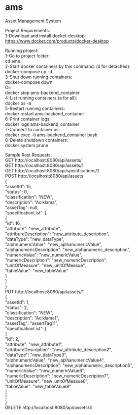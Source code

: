 # ams  
Asset Management System  

  Project Requirements:  
    1-Download and install docket-desktop: https://www.docker.com/products/docker-desktop  

  Running project:  
    1-Go to project folder:  
      cd ams  
    2-Start docker containers by this command. (d for detached):  
      docker-compose up -d  
    3-Shut down running containers:  
      docker-compose down  
      Or:  
      docker stop ams-backend_container  
    4-List running containers (a for all):  
      docker ps -a  
    5-Restart running containers:  
      docker restart ams-backend_container  
    6-Print container logs:  
      docker logs ams-backend_container  
    7-Connect to container os:  
      docker exec -ti ams-backend_container bash  
    8-Delete shutdown containers:  
      docker system prune  

  Sample Rest Requests:  
    GET http://localhost:8080/api/assets/  
    GET http://localhost:8080/api/assets/1  
    GET http://localhost:8080/api/specifications/2  
    POST http://localhost:8080/api/assets  
    {  
          "assetId": 15,  
          "status": 0,  
          "classification": "NEW",  
          "description": "Aciklama",  
          "assetTag": null,  
          "specificationList": [  
              {  
                  "id": 16,  
                  "attribute": "new_attribute",  
                  "attribureDescription": "new_attribute_description",  
                  "dataType": "new_dataType",  
                  "alphnumericValue": "new_aplhanumericValue",  
                  "alphanumericDescription": "new_alphanumeric_description",  
                  "numericValue": "new_numericValue",  
                  "numericDescription": "new_numericDescription",  
                  "unitOfMeasure": "new_unitOfMeasue",  
                  "tableValue": "new_tableValue"  
              }  
          ]  
      }  
      PUT http://localhost:8080/api/assets/1  
      {  
        "assetId": 1,  
        "status": 2,  
        "classification": "NEW",  
        "description": "Aciklama1",  
        "assetTag": "assertTag11",  
        "specificationList": [  
            {  
                "id": 2,  
                "attribute": "new_attribute1",  
                "attribureDescription": "new_attribute_description2",  
                "dataType": "new_dataType3",  
                "alphnumericValue": "new_aplhanumericValue4",  
                "alphanumericDescription": "new_alphanumeric_description5",  
                "numericValue": "new_numericValue6",  
                "numericDescription": "new_numericDescription7",  
                "unitOfMeasure": "new_unitOfMeasue8",  
                "tableValue": "new_tableValue9"  
            }  
        ]  
    }  
    DELETE http://localhost:8080/api/assets/3  
